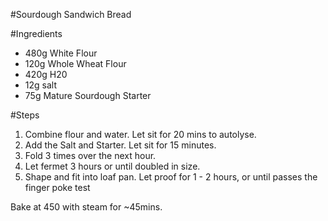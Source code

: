#Sourdough Sandwich Bread

#Ingredients

 * 480g White Flour
 * 120g Whole Wheat Flour
 * 420g H20
 * 12g salt
 * 75g Mature Sourdough Starter
 
 
 #Steps
 
  1. Combine flour and water. Let sit for 20 mins to autolyse.
  2. Add the Salt and Starter. Let sit for 15 minutes.
  3. Fold 3 times over the next hour.
  4. Let fermet 3 hours or until doubled in size.
  5. Shape and fit into loaf pan. Let proof for 1 - 2 hours, or until passes the finger poke test
  

Bake at 450 with steam for ~45mins.